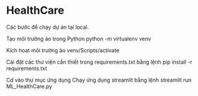 # HealthCare
Các bước để chạy dự án tại local.

Tạo môi trường ảo trong Python python -m virtualenv venv

Kích hoạt môi trường ảo venv/Scripts/activate 

Cài đặt các thư viện cần thiết trong requirements.txt bằng lệnh pip install -r requirements.txt

Cd vào thư mục ứng dụng 
Chạy ứng dụng streamlit bằng lệnh streamlit run ML_HealthCare.py
